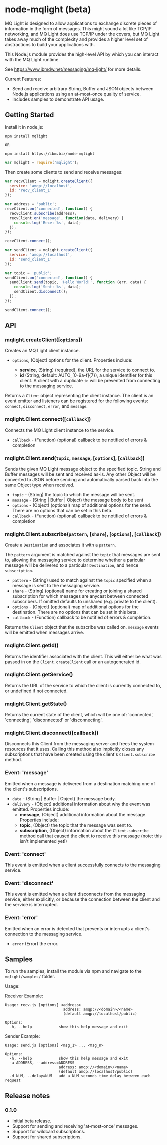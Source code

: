 # node-mqlight (beta)

MQ Light is designed to allow applications to exchange discrete pieces of
information in the form of messages. This might sound a lot like TCP/IP
networking, and MQ Light does use TCP/IP under the covers, but MQ Light takes
away much of the complexity and provides a higher level set of abstractions to
build your applications with.

This Node.js module provides the high-level API by which you can interact
with the MQ Light runtime.

See https://www.ibmdw.net/messaging/mq-light/ for more details.

Current Features:

* Send and receive arbitrary String, Buffer and JSON objects between Node.js
  applications using an at-most-once quality of service.
* Includes samples to demonstrate API usage.

## Getting Started

Install it in node.js:

```
npm install mqlight

OR

npm install https://ibm.biz/node-mqlight
```

```javascript
var mqlight = require('mqlight');
```

Then create some clients to send and receive messages:

```javascript
var recvClient = mqlight.createClient({
  service: 'amqp://localhost',
  id: 'recv_client_1'
});

var address = 'public';
recvClient.on('connected', function() {
  recvClient.subscribe(address);
  recvClient.on('message', function(data, delivery) {
    console.log('Recv: %s', data);
  });
});

recvClient.connect();

var sendClient = mqlight.createClient({
  service: 'amqp://localhost',
  id: 'send_client_1'
});

var topic = 'public';
sendClient.on('connected', function() {
  sendClient.send(topic, 'Hello World!', function (err, data) {
    console.log('Sent: %s', data);
    sendClient.disconnect();
  });
});

sendClient.connect();

```

## API

### mqlight.createClient([`options`])

Creates an MQ Light client instance.

* `options`, (Object)  options for the client. Properties include:

  *  **service**, (String) (required), the URL for the service to connect to.
  *  **id** (String, default: AUTO_[0-9a-f]{7}), a unique identifier for
     this client. A client with a duplicate `id` will be prevented from
     connecting to the messaging service.

Returns a `Client` object representing the client instance. The client is an
event emitter and listeners can be registered for the following events:
`connect`, `disconnect`, `error`, and `message`.

### mqlight.Client.connect([`callback`])

Connects the MQ Light client instance to the service.
* `callback` - (Function) (optional) callback to be notified of errors &
  completion

### mqlight.Client.send(`topic`, `message`, [`options`], [`callback`])

Sends the given MQ Light message object to the specified topic. String and
Buffer messages will be sent and received as-is. Any other Object will be
converted to JSON before sending and automatically parsed back into the same
Object type when received.

* `topic` - (String) the topic to which the message will be sent.
* `message` - (String | Buffer | Object) the message body to be sent
* `options` - (Object) (optional) map of additional options for the send.
  There are no options that can be set in this beta.
* `callback` - (Function) (optional) callback to be notified of errors &
  completion

### mqlight.Client.subscribe(`pattern`, [`share`], [`options`], [`callback`])

Create a `Destination` and associates it with a `pattern`.

The `pattern` argument is matched against the `topic` that messages are
sent to, allowing the messaging service to determine whether a paricular
message will be delivered to a particular `Destination`, and hence
`subscription`.

* `pattern` - (String) used to match against the `topic` specified when a
   message is sent to the messaging service.
* `share` - (String) (optional) name for creating or joining a shared
  subscription for which messages are anycast between connected subscribers. If
  omitted defaults to unshared (e.g. private to the client).
* `options` - (Object) (optional) map of additional options for the destination.
  There are no options that can be set in this beta.
* `callback` - (Function) callback to be notified of errors & completion.

Returns the `Client` object that the subscribe was called on.  `message` events
will be emitted when messages arrive.

### mqlight.Client.getId()

Returns the identifier associated with the client. This will either be what
was passed in on the `Client.createClient` call or an autogenerated id.

### mqlight.Client.getService()

Returns the URL of the service to which the client is currently connected
to, or undefined if not connected.

### mqlight.Client.getState()

Returns the current state of the client, which will be one of:
'connected', 'connecting', 'disconnected' or 'disconnecting'.

### mqlight.Client.disconnect([callback])

Disconnects this Client from the messaging server and frees the system
resources that it uses. Calling this method also implicitly closes any
subscriptions that have been created using the client's
`Client.subscribe` method.

### Event: 'message'

Emitted when a message is delivered from a destination matching one of the
client's subscriptions.

* `data` - (String | Buffer | Object) the message body.
* `delivery` - (Object) additional information about why the event was emitted.
  Properties include:
  *  **message**, (Object) additional information about the message.  Properties
     include:
    *  **topic**, (Object) the topic that the message was sent to.
  *  **subscription**, (Object) information about the `Client.subscribe` method
     call that caused the client to receive this message (note: this isn't
     implemented yet!)

### Event: 'connect'

This event is emitted when a client successfully connects to the messaging
service.

### Event: 'disconnect'

This event is emitted when a client disconnects from the messaging service,
either explicitly, or because the connection between the client and the
service is interrupted.

### Event: 'error'

Emitted when an error is detected that prevents or interrupts a client's
connection to the messaging service.

* `error` (Error) the error.

## Samples

To run the samples, install the module via npm and navigate to the
`mqlight/samples/` folder.

Usage:

Receiver Example:

```
Usage: recv.js [options] <address>
                          address: amqp://<domain>/<name>
                          (default amqp://localhost/public)

Options:
  -h, --help            show this help message and exit
```

Sender Example:

```
Usage: send.js [options] <msg_1> ... <msg_n>

Options:
  -h, --help            show this help message and exit
  -a ADDRESS, --address=ADDRESS
                        address: amqp://<domain>/<name>
                        (default amqp://localhost/public)
  -d NUM, --delay=NUM   add a NUM seconds time delay between each request
```

## Release notes

### 0.1.0

* Initial beta release.
* Support for sending and receiving 'at-most-once' messages.
* Support for wildcard subscriptions.
* Support for shared subscriptions.

